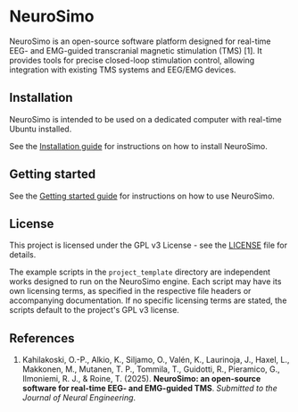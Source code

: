 # NeuroSimo

NeuroSimo is an open-source software platform designed for real-time EEG- and EMG-guided transcranial magnetic stimulation (TMS) [1].
It provides tools for precise closed-loop stimulation control, allowing integration with existing TMS systems and EEG/EMG devices.

## Installation

NeuroSimo is intended to be used on a dedicated computer with real-time Ubuntu installed.

See the [Installation guide](md/installation-guide.md) for instructions on how to install NeuroSimo.

## Getting started

See the [Getting started guide](md/getting-started.md) for instructions on how to use NeuroSimo.

## License

This project is licensed under the GPL v3 License - see the [LICENSE](LICENSE) file for details.

The example scripts in the `project_template` directory are independent works designed to run on
the NeuroSimo engine. Each script may have its own licensing terms, as specified in the respective
file headers or accompanying documentation. If no specific licensing terms are stated, the scripts
default to the project's GPL v3 license.

## References

1. Kahilakoski, O.-P., Alkio, K., Siljamo, O., Valén, K., Laurinoja, J., Haxel, L., Makkonen, M., Mutanen, T. P., Tommila, T., Guidotti, R., Pieramico, G., Ilmoniemi, R. J., & Roine, T. (2025). **NeuroSimo: an open-source software for real-time EEG- and EMG-guided TMS**. *Submitted to the Journal of Neural Engineering*.

